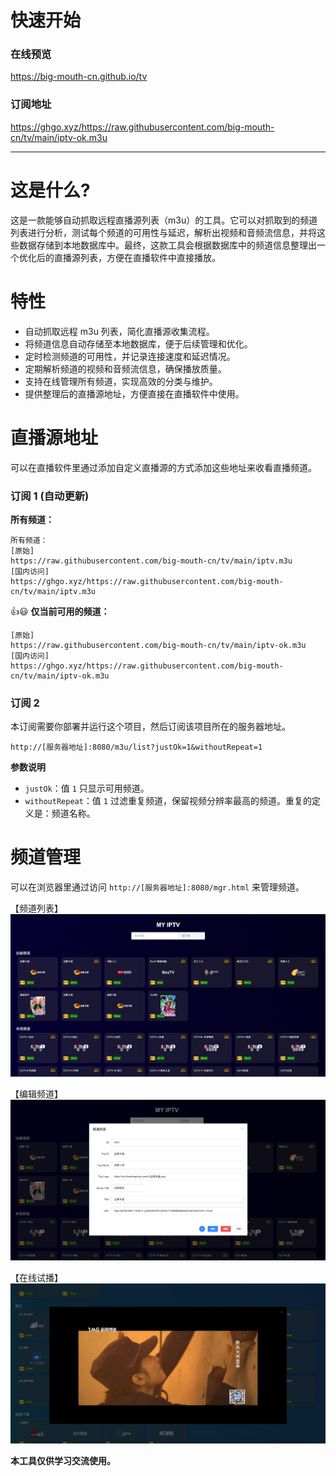 # 快速开始
### 在线预览
https://big-mouth-cn.github.io/tv

### 订阅地址
https://ghgo.xyz/https://raw.githubusercontent.com/big-mouth-cn/tv/main/iptv-ok.m3u

---

# 这是什么?
这是一款能够自动抓取远程直播源列表（m3u）的工具。它可以对抓取到的频道列表进行分析，测试每个频道的可用性与延迟，解析出视频和音频流信息，并将这些数据存储到本地数据库中。最终，这款工具会根据数据库中的频道信息整理出一个优化后的直播源列表，方便在直播软件中直接播放。

# 特性
- 自动抓取远程 m3u 列表，简化直播源收集流程。
- 将频道信息自动存储至本地数据库，便于后续管理和优化。
- 定时检测频道的可用性，并记录连接速度和延迟情况。
- 定期解析频道的视频和音频流信息，确保播放质量。
- 支持在线管理所有频道，实现高效的分类与维护。
- 提供整理后的直播源地址，方便直接在直播软件中使用。

# 直播源地址
可以在直播软件里通过添加自定义直播源的方式添加这些地址来收看直播频道。

### 订阅 1 (自动更新)

**所有频道：**
```
所有频道：
[原始]
https://raw.githubusercontent.com/big-mouth-cn/tv/main/iptv.m3u
[国内访问]
https://ghgo.xyz/https://raw.githubusercontent.com/big-mouth-cn/tv/main/iptv.m3u
```

:+1::smiley: **仅当前可用的频道：**
```
[原始]
https://raw.githubusercontent.com/big-mouth-cn/tv/main/iptv-ok.m3u
[国内访问] 
https://ghgo.xyz/https://raw.githubusercontent.com/big-mouth-cn/tv/main/iptv-ok.m3u
```

### 订阅 2
本订阅需要你部署并运行这个项目，然后订阅该项目所在的服务器地址。
```
http://[服务器地址]:8080/m3u/list?justOk=1&withoutRepeat=1
```

**参数说明**
  - `justOk`：值 `1` 只显示可用频道。
  - `withoutRepeat`：值 `1` 过滤重复频道，保留视频分辨率最高的频道。重复的定义是：频道名称。

# 频道管理
可以在浏览器里通过访问 `http://[服务器地址]:8080/mgr.html` 来管理频道。

【频道列表】
![iShot_2024-12-19_11.38.55.png](docs%2FiShot_2024-12-19_11.38.55.png)

【编辑频道】
![iShot_2024-12-19_11.40.15.png](docs%2FiShot_2024-12-19_11.40.15.png)

【在线试播】
![iShot_2024-12-19_11.41.32.png](docs%2FiShot_2024-12-19_11.41.32.png)

**本工具仅供学习交流使用。**